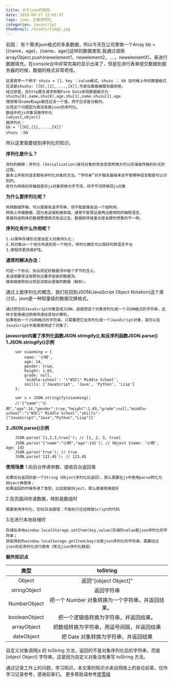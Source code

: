 ```yaml
---
title: 关于json的联系
date: 2019-09-17 22:01:37
tags: json，对象序列化
categories: javascript
thumbnail: /assets/timg2.jpg
---
```


前因：
有个需求json格式的多条数据，所以今天在公司里做一个Array bb = [{name，age}，{name，age}]这样的数据类型,我通过调用arrayObject.push(newelement1，newelement2，....，newelementX)，来进行数据填充。在console台中非常完美的显示出来了，但是在进行表单提交数据到服务器的时候，数据的格式非常奇怪。
<!-- more -->
    这里我举一个例子 shuzu = []，key ：value格式。shuzu ： bb 这时候上传的数据格式应该是shuzhu: [[0],[1],....,[X]],可是在数据被服务器拒绝。
    经过排查，在http报文请求参数Form Data发现数据格式为shuzhu[0].name,shu[0].age,shu[1],name.shuzu[1].age
    理想情况name和age属性应该一个值，而不应该是分散的。
    出现这个问题因为我没有做json的序列化。
    数组中的js对象没做序列化
    [object,object]
    做序列化：
    bb = '[[0],[1],....,[X]]'
    shuzu ：bb
    
所以这里我要提到序列化的知识。

**序列化是什么？**
        
    百科的解释：序列化 (Serialization)是将对象的状态信息转换为可以存储或传输的形式的过程。 
    基本上所有的语言都有序列化对象的方法。“字符串”对于服务器端来说不管哪种语言都是可以识别的。  
    若作为网络的传输就是将js对象转换为字节流，将字节流转换回js对象 

**为什么要序列化呢？**

    网络数据传输，可以直接发送字符串，但不能直接发送一个结构体。
    网络上传输数据，因为发送端和接收端，通常不能保证是两边是相同的编程语言，
    直接将结构体的数据整理成流发送过去，数据排序或者长度会跟你想象的不一样。

**序列化有什么作用呢？**
    
    1.以某种存储形式使自定义对象持久化；
    2.将对象从一个地方传递到另一个地方，序列化确实可以很好的跨语言平台
    3.使程序更具维护性。

**通常的解决办法：**

    约定一个协议，协议规定好数据流中每个字节的含义。
    发送端要保证按照协议要求组装好数据流。
    接收端按照协议规定读取出里面的数据（解析）。

通过上面序列化的概念，我们在回到JSON(JavaScript Object Notation)这个来讨论，json是一种轻量级的数据交换格式。

    通过把任何JavaScript对象变成JSON，就是把这个对象序列化成一个JSON格式的字符串，这样才能够通过网络传递给其他计算机。
    如果收到一个JSON格式的字符串，只需要把它反序列化成一个JavaScript对象，就可以在JavaScript中直接使用这个对象了。


**javascript内置了序列化函数JSON.stringify(),和反序列函数JSON.parse()**
**1.JSON.stringify()示例**

        var xiaoming = {
            name: '小明',
            age: 14,
            gender: true,
            height: 1.65,
            grade: null,
            'middle-school': '\"W3C\" Middle School',
            skills: ['JavaScript', 'Java', 'Python', 'Lisp']
        };
        
        var s = JSON.stringify(xiaoming);
        //'{"name":"小明","age":14,"gender":true,"height":1.65,"grade":null,"middle-school":"\"W3C\" Middle School","skills":["JavaScript","Java","Python","Lisp"]}'

**2.JSON.parse()示例**

        JSON.parse('[1,2,3,true]'); // [1, 2, 3, true]
        JSON.parse('{"name":"小明","age":14}'); // Object {name: '小明', age: 14}
        JSON.parse('true'); // true
        JSON.parse('123.45'); // 123.45




**使用场景**
1.向后台传递参数、接收后台返回值

    如果后台返回的是一个String（Object序列化后返回），那么需要在js中使用parse转化为Object再使用；
    如果返回的时候传递了类型，比如就是Object，那么直接使用就好

2.在页面间传递数据，特别是数组时

    需要使用序列化，否则IE会报错：不能执行已经释放Script的代码

3.在进行本地存储时

    存储在本地window.localStorage.setItem(key,value)存储的value是json序列化的字符串；
    获取得到的window.localSorage.getItem(key)也是json序列化的字符串，需要经过json的反序列化进行使用（常见json序列化数组）

**额外知识点**


|类型|toString|
|:---:|:---:|
|Object      	|   返回"[object Object]"|
|stringObject	|   返回字符串|
|NumberObject	|   把一个 Number 对象转换为一个字符串，并返回结果。|
|booleanObject	|   把一个逻辑值转换为字符串，并返回结果。|
|arrayObject	    |   把数组转换为字符串，用逗号间隔，并返回结果|
|dateObject	    |   把 Date 对象转换为字符串，并返回结果|

自定义对象调用js 的 toString 方法，返回的不是对象序列化后的字符串，而是 [object Object] 字符串。这是因为自定义对象没有重写 toString 方法。



通过记录工作上的问题，学习知识，本文章的知识点来自网络上的各位前辈，仅作学习记录参考，感谢前辈们。
更多帮助请参考[廖雪峰](https://www.liaoxuefeng.com/wiki/1022910821149312/1023021554858080)